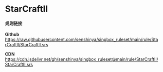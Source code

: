 # StarCraftII

#### 规则链接

**Github**
https://raw.githubusercontent.com/senshinya/singbox_ruleset/main/rule/StarCraftII/StarCraftII.srs

**CDN**
https://cdn.jsdelivr.net/gh/senshinya/singbox_ruleset@main/rule/StarCraftII/StarCraftII.srs